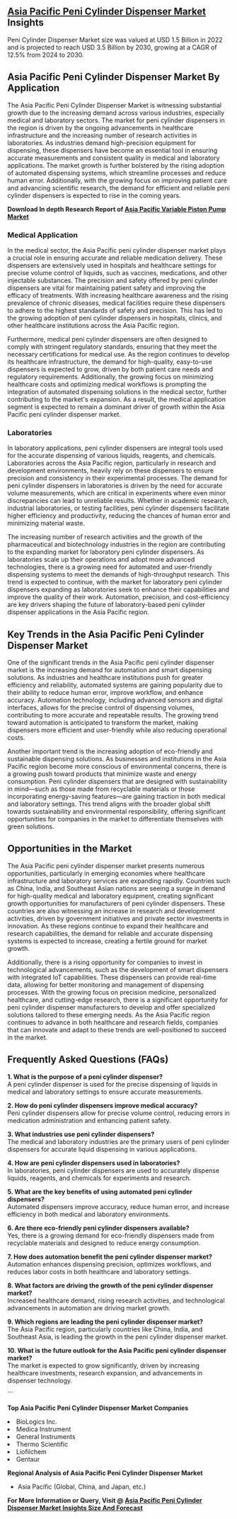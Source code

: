<h2><a href="https://www.verifiedmarketreports.com/download-sample/?rid=373154&amp;utm_source=Github-Feb&amp;utm_medium=219" target="_blank">Asia Pacific Peni Cylinder Dispenser Market</a> Insights</h2><p>Peni Cylinder Dispenser Market size was valued at USD 1.5 Billion in 2022 and is projected to reach USD 3.5 Billion by 2030, growing at a CAGR of 12.5% from 2024 to 2030.</p><p><h2>Asia Pacific Peni Cylinder Dispenser Market By Application</h2> <p>The Asia Pacific Peni Cylinder Dispenser Market is witnessing substantial growth due to the increasing demand across various industries, especially medical and laboratory sectors. The market for peni cylinder dispensers in the region is driven by the ongoing advancements in healthcare infrastructure and the increasing number of research activities in laboratories. As industries demand high-precision equipment for dispensing, these dispensers have become an essential tool in ensuring accurate measurements and consistent quality in medical and laboratory applications. The market growth is further bolstered by the rising adoption of automated dispensing systems, which streamline processes and reduce human error. Additionally, with the growing focus on improving patient care and advancing scientific research, the demand for efficient and reliable peni cylinder dispensers is expected to rise in the coming years. <p><strong>Download In depth Research Report of <a href="https://www.verifiedmarketreports.com/download-sample/?rid=236118&amp;utm_source=Pulse-Dec&amp;utm_medium=219" target="_blank">Asia Pacific Variable Piston Pump Market</a></strong></p> <h3>Medical Application</h3> <p>In the medical sector, the Asia Pacific peni cylinder dispenser market plays a crucial role in ensuring accurate and reliable medication delivery. These dispensers are extensively used in hospitals and healthcare settings for precise volume control of liquids, such as vaccines, medications, and other injectable substances. The precision and safety offered by peni cylinder dispensers are vital for maintaining patient safety and improving the efficacy of treatments. With increasing healthcare awareness and the rising prevalence of chronic diseases, medical facilities require these dispensers to adhere to the highest standards of safety and precision. This has led to the growing adoption of peni cylinder dispensers in hospitals, clinics, and other healthcare institutions across the Asia Pacific region.</p> <p>Furthermore, medical peni cylinder dispensers are often designed to comply with stringent regulatory standards, ensuring that they meet the necessary certifications for medical use. As the region continues to develop its healthcare infrastructure, the demand for high-quality, easy-to-use dispensers is expected to grow, driven by both patient care needs and regulatory requirements. Additionally, the growing focus on minimizing healthcare costs and optimizing medical workflows is prompting the integration of automated dispensing solutions in the medical sector, further contributing to the market's expansion. As a result, the medical application segment is expected to remain a dominant driver of growth within the Asia Pacific peni cylinder dispenser market.</p> <h3>Laboratories</h3> <p>In laboratory applications, peni cylinder dispensers are integral tools used for the accurate dispensing of various liquids, reagents, and chemicals. Laboratories across the Asia Pacific region, particularly in research and development environments, heavily rely on these dispensers to ensure precision and consistency in their experimental processes. The demand for peni cylinder dispensers in laboratories is driven by the need for accurate volume measurements, which are critical in experiments where even minor discrepancies can lead to unreliable results. Whether in academic research, industrial laboratories, or testing facilities, peni cylinder dispensers facilitate higher efficiency and productivity, reducing the chances of human error and minimizing material waste.</p> <p>The increasing number of research activities and the growth of the pharmaceutical and biotechnology industries in the region are contributing to the expanding market for laboratory peni cylinder dispensers. As laboratories scale up their operations and adopt more advanced technologies, there is a growing need for automated and user-friendly dispensing systems to meet the demands of high-throughput research. This trend is expected to continue, with the market for laboratory peni cylinder dispensers expanding as laboratories seek to enhance their capabilities and improve the quality of their work. Automation, precision, and cost-efficiency are key drivers shaping the future of laboratory-based peni cylinder dispenser applications in the Asia Pacific region.</p> <h2>Key Trends in the Asia Pacific Peni Cylinder Dispenser Market</h2> <p>One of the significant trends in the Asia Pacific peni cylinder dispenser market is the increasing demand for automation and smart dispensing solutions. As industries and healthcare institutions push for greater efficiency and reliability, automated systems are gaining popularity due to their ability to reduce human error, improve workflow, and enhance accuracy. Automation technology, including advanced sensors and digital interfaces, allows for the precise control of dispensing volumes, contributing to more accurate and repeatable results. The growing trend toward automation is anticipated to transform the market, making dispensers more efficient and user-friendly while also reducing operational costs.</p> <p>Another important trend is the increasing adoption of eco-friendly and sustainable dispensing solutions. As businesses and institutions in the Asia Pacific region become more conscious of environmental concerns, there is a growing push toward products that minimize waste and energy consumption. Peni cylinder dispensers that are designed with sustainability in mind—such as those made from recyclable materials or those incorporating energy-saving features—are gaining traction in both medical and laboratory settings. This trend aligns with the broader global shift towards sustainability and environmental responsibility, offering significant opportunities for companies in the market to differentiate themselves with green solutions.</p> <h2>Opportunities in the Market</h2> <p>The Asia Pacific peni cylinder dispenser market presents numerous opportunities, particularly in emerging economies where healthcare infrastructure and laboratory services are expanding rapidly. Countries such as China, India, and Southeast Asian nations are seeing a surge in demand for high-quality medical and laboratory equipment, creating significant growth opportunities for manufacturers of peni cylinder dispensers. These countries are also witnessing an increase in research and development activities, driven by government initiatives and private sector investments in innovation. As these regions continue to expand their healthcare and research capabilities, the demand for reliable and accurate dispensing systems is expected to increase, creating a fertile ground for market growth.</p> <p>Additionally, there is a rising opportunity for companies to invest in technological advancements, such as the development of smart dispensers with integrated IoT capabilities. These dispensers can provide real-time data, allowing for better monitoring and management of dispensing processes. With the growing focus on precision medicine, personalized healthcare, and cutting-edge research, there is a significant opportunity for peni cylinder dispenser manufacturers to develop and offer specialized solutions tailored to these emerging needs. As the Asia Pacific region continues to advance in both healthcare and research fields, companies that can innovate and adapt to these trends are well-positioned to succeed in the market.</p> <h2>Frequently Asked Questions (FAQs)</h2> <p><strong>1. What is the purpose of a peni cylinder dispenser?</strong><br> A peni cylinder dispenser is used for the precise dispensing of liquids in medical and laboratory settings to ensure accurate measurements.</p> <p><strong>2. How do peni cylinder dispensers improve medical accuracy?</strong><br> Peni cylinder dispensers allow for precise volume control, reducing errors in medication administration and enhancing patient safety.</p> <p><strong>3. What industries use peni cylinder dispensers?</strong><br> The medical and laboratory industries are the primary users of peni cylinder dispensers for accurate liquid dispensing in various applications.</p> <p><strong>4. How are peni cylinder dispensers used in laboratories?</strong><br> In laboratories, peni cylinder dispensers are used to accurately dispense liquids, reagents, and chemicals for experiments and research.</p> <p><strong>5. What are the key benefits of using automated peni cylinder dispensers?</strong><br> Automated dispensers improve accuracy, reduce human error, and increase efficiency in both medical and laboratory environments.</p> <p><strong>6. Are there eco-friendly peni cylinder dispensers available?</strong><br> Yes, there is a growing demand for eco-friendly dispensers made from recyclable materials and designed to reduce energy consumption.</p> <p><strong>7. How does automation benefit the peni cylinder dispenser market?</strong><br> Automation enhances dispensing precision, optimizes workflows, and reduces labor costs in both healthcare and laboratory settings.</p> <p><strong>8. What factors are driving the growth of the peni cylinder dispenser market?</strong><br> Increased healthcare demand, rising research activities, and technological advancements in automation are driving market growth.</p> <p><strong>9. Which regions are leading the peni cylinder dispenser market?</strong><br> The Asia Pacific region, particularly countries like China, India, and Southeast Asia, is leading the growth in the peni cylinder dispenser market.</p> <p><strong>10. What is the future outlook for the Asia Pacific peni cylinder dispenser market?</strong><br> The market is expected to grow significantly, driven by increasing healthcare investments, research expansion, and advancements in dispenser technology.</p> ```</p><p><strong>Top Asia Pacific Peni Cylinder Dispenser Market Companies</strong></p><div data-test-id=""><p><li>BioLogics Inc.</li><li> Medica Instrument</li><li> General Instruments</li><li> Thermo Scientific</li><li> Liofilchem</li><li> Gentaur</li></p><div><strong>Regional Analysis of&nbsp;Asia Pacific Peni Cylinder Dispenser Market</strong></div><ul><li dir="ltr"><p dir="ltr">Asia Pacific (Global, China, and Japan, etc.)</p></li></ul><p><strong>For More Information or Query, Visit @&nbsp;</strong><strong><a href="https://www.verifiedmarketreports.com/product/peni-cylinder-dispenser-market/?utm_source=Github-Feb&amp;utm_medium=219" target="_blank">Asia Pacific Peni Cylinder Dispenser Market Insights Size And Forecast</a></strong></p></div><h2>&nbsp;</h2><div data-test-id="">&nbsp;</div>
